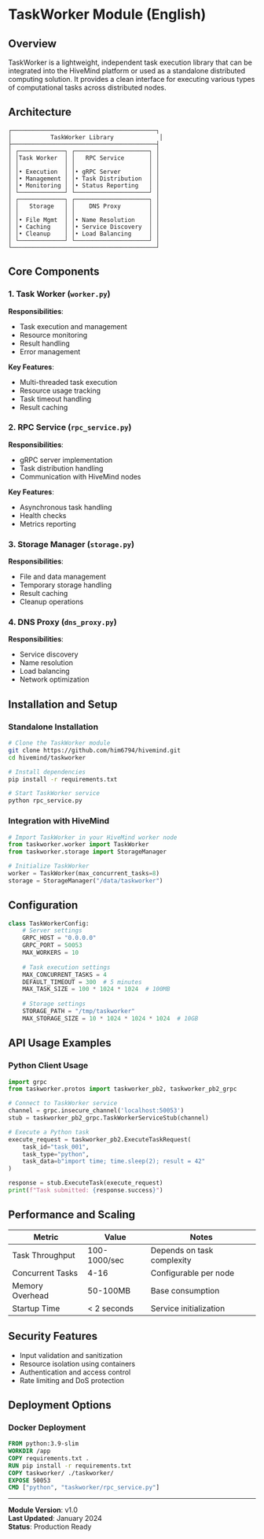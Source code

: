 # TaskWorker Module (English)

## Overview

TaskWorker is a lightweight, independent task execution library that can be integrated into the HiveMind platform or used as a standalone distributed computing solution. It provides a clean interface for executing various types of computational tasks across distributed nodes.

## Architecture

```
┌─────────────────────────────────────────┐
│           TaskWorker Library             │
├─────────────────────────────────────────┤
│ ┌─────────────┐ ┌─────────────────────┐ │
│ │Task Worker  │ │   RPC Service       │ │
│ │             │ │                     │ │
│ │• Execution  │ │• gRPC Server        │ │
│ │• Management │ │• Task Distribution  │ │
│ │• Monitoring │ │• Status Reporting   │ │
│ └─────────────┘ └─────────────────────┘ │
│ ┌─────────────┐ ┌─────────────────────┐ │
│ │   Storage   │ │    DNS Proxy        │ │
│ │             │ │                     │ │
│ │• File Mgmt  │ │• Name Resolution    │ │
│ │• Caching    │ │• Service Discovery  │ │
│ │• Cleanup    │ │• Load Balancing     │ │
│ └─────────────┘ └─────────────────────┘ │
└─────────────────────────────────────────┘
```

## Core Components

### 1. Task Worker (`worker.py`)

**Responsibilities**:
- Task execution and management
- Resource monitoring
- Result handling
- Error management

**Key Features**:
- Multi-threaded task execution
- Resource usage tracking
- Task timeout handling
- Result caching

### 2. RPC Service (`rpc_service.py`)

**Responsibilities**:
- gRPC server implementation
- Task distribution handling
- Communication with HiveMind nodes

**Key Features**:
- Asynchronous task handling
- Health checks
- Metrics reporting

### 3. Storage Manager (`storage.py`)

**Responsibilities**:
- File and data management
- Temporary storage handling
- Result caching
- Cleanup operations

### 4. DNS Proxy (`dns_proxy.py`)

**Responsibilities**:
- Service discovery
- Name resolution
- Load balancing
- Network optimization

## Installation and Setup

### Standalone Installation

```bash
# Clone the TaskWorker module
git clone https://github.com/him6794/hivemind.git
cd hivemind/taskworker

# Install dependencies
pip install -r requirements.txt

# Start TaskWorker service
python rpc_service.py
```

### Integration with HiveMind

```python
# Import TaskWorker in your HiveMind worker node
from taskworker.worker import TaskWorker
from taskworker.storage import StorageManager

# Initialize TaskWorker
worker = TaskWorker(max_concurrent_tasks=8)
storage = StorageManager("/data/taskworker")
```

## Configuration

```python
class TaskWorkerConfig:
    # Server settings
    GRPC_HOST = "0.0.0.0"
    GRPC_PORT = 50053
    MAX_WORKERS = 10
    
    # Task execution settings
    MAX_CONCURRENT_TASKS = 4
    DEFAULT_TIMEOUT = 300  # 5 minutes
    MAX_TASK_SIZE = 100 * 1024 * 1024  # 100MB
    
    # Storage settings
    STORAGE_PATH = "/tmp/taskworker"
    MAX_STORAGE_SIZE = 10 * 1024 * 1024 * 1024  # 10GB
```

## API Usage Examples

### Python Client Usage

```python
import grpc
from taskworker.protos import taskworker_pb2, taskworker_pb2_grpc

# Connect to TaskWorker service
channel = grpc.insecure_channel('localhost:50053')
stub = taskworker_pb2_grpc.TaskWorkerServiceStub(channel)

# Execute a Python task
execute_request = taskworker_pb2.ExecuteTaskRequest(
    task_id="task_001",
    task_type="python",
    task_data=b"import time; time.sleep(2); result = 42"
)

response = stub.ExecuteTask(execute_request)
print(f"Task submitted: {response.success}")
```

## Performance and Scaling

| Metric | Value | Notes |
|--------|-------|-------|
| Task Throughput | 100-1000/sec | Depends on task complexity |
| Concurrent Tasks | 4-16 | Configurable per node |
| Memory Overhead | 50-100MB | Base consumption |
| Startup Time | < 2 seconds | Service initialization |

## Security Features

- Input validation and sanitization
- Resource isolation using containers
- Authentication and access control
- Rate limiting and DoS protection

## Deployment Options

### Docker Deployment

```dockerfile
FROM python:3.9-slim
WORKDIR /app
COPY requirements.txt .
RUN pip install -r requirements.txt
COPY taskworker/ ./taskworker/
EXPOSE 50053
CMD ["python", "taskworker/rpc_service.py"]
```

---

**Module Version**: v1.0  
**Last Updated**: January 2024  
**Status**: Production Ready

